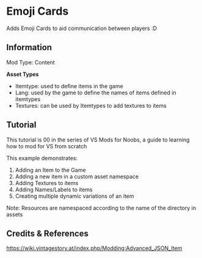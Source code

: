 # Emoji Cards

Adds Emoji Cards to aid communication between players :D
 
## Information

Mod Type: Content 

**Asset Types**

- Itemtype: used to define items in the game
- Lang: used by the game to define the names of items defined in itemtypes
- Textures: can be used by Itemtypes to add textures to items
 
## Tutorial

This tutorial is 00 in the series of VS Mods for Noobs, a guide to learning how to mod for VS from scratch

This example demonstrates:

1. Adding an Item to the Game
2. Adding a new item in a custom asset namespace
3. Adding Textures to items
4. Adding Names/Labels to items
5. Creating multiple dynamic variations of an item 

Note: Resources are namespaced according to the name of the directory in assets

## Credits & References

https://wiki.vintagestory.at/index.php/Modding:Advanced_JSON_Item 